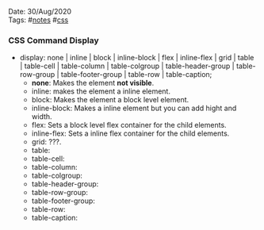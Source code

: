 Date: 30/Aug/2020  
Tags: #[notes](../notes.md) #[css](css.md)

### CSS Command Display
* display: none | inline | block | inline-block | flex | inline-flex | grid | table | table-cell | table-column |  table-colgroup | table-header-group | table-row-group | table-footer-group | table-row | table-caption;
  * **none**: Makes the element **not visible**.  
  * inline: makes the element a inline element.  
  * block: Makes the element a block level element.  
  * inline-block: Makes a inline element but you can add hight and width.  
  * flex: Sets a block level flex container for the child elements.  
  * inline-flex: Sets a inline flex container for the child elements.  
  * grid: ???.  
  * table:
  * table-cell:
  * table-column:
  * table-colgroup:
  * table-header-group:
  * table-row-group:
  * table-footer-group:
  * table-row:
  * table-caption:


